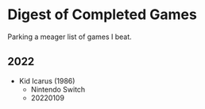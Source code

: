 # Digest of Completed Games
Parking a meager list of games I beat.

## 2022

- Kid Icarus (1986)
  - Nintendo Switch
  - 20220109
